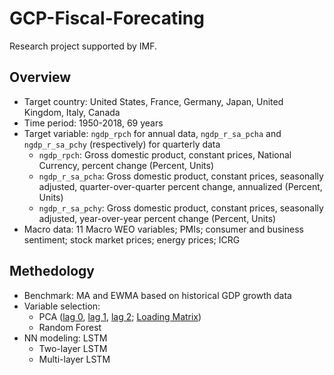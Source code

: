 # GCP-Fiscal-Forecating
Research project supported by IMF.

## Overview
* Target country: United States, France, Germany, Japan, United Kingdom, Italy, Canada
* Time period: 1950-2018, 69 years
* Target variable: `ngdp_rpch` for annual data, `ngdp_r_sa_pcha` and `ngdp_r_sa_pchy` (respectively) for quarterly data
  * `ngdp_rpch`: Gross domestic product, constant prices, National Currency, percent change (Percent, Units)
  * `ngdp_r_sa_pcha`: Gross domestic product, constant prices, seasonally adjusted, quarter-over-quarter percent change, annualized (Percent, Units)
  * `ngdp_r_sa_pchy`: Gross domestic product, constant prices, seasonally adjusted, year-over-year percent change (Percent, Units)
* Macro data: 11 Macro WEO variables; PMIs; consumer and business sentiment; stock market prices; energy prices; ICRG

## Methedology
* Benchmark: MA and EWMA based on historical GDP growth data
* Variable selection:
  * PCA ([lag 0](https://github.com/lingyixu/GCP-Fiscal-Forecating/blob/master/PCA_Macro_Factors.ipynb), [lag 1](https://github.com/lingyixu/GCP-Fiscal-Forecating/blob/master/PCA_Macro_Factors_lag1.ipynb), [lag 2](https://github.com/lingyixu/GCP-Fiscal-Forecating/blob/master/PCA_Macro_Factors_lag2.ipynb); [Loading Matrix](https://github.com/lingyixu/GCP-Fiscal-Forecating/blob/master/Macro_Factor_Loading_Matrix.png))
  * Random Forest
* NN modeling: LSTM
  * Two-layer LSTM
  * Multi-layer LSTM
  
